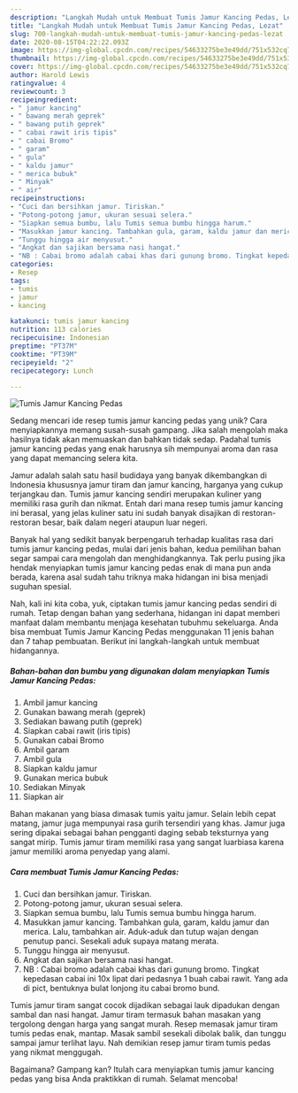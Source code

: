 ```yaml
---
description: "Langkah Mudah untuk Membuat Tumis Jamur Kancing Pedas, Lezat"
title: "Langkah Mudah untuk Membuat Tumis Jamur Kancing Pedas, Lezat"
slug: 700-langkah-mudah-untuk-membuat-tumis-jamur-kancing-pedas-lezat
date: 2020-08-15T04:22:22.093Z
image: https://img-global.cpcdn.com/recipes/54633275be3e49dd/751x532cq70/tumis-jamur-kancing-pedas-foto-resep-utama.jpg
thumbnail: https://img-global.cpcdn.com/recipes/54633275be3e49dd/751x532cq70/tumis-jamur-kancing-pedas-foto-resep-utama.jpg
cover: https://img-global.cpcdn.com/recipes/54633275be3e49dd/751x532cq70/tumis-jamur-kancing-pedas-foto-resep-utama.jpg
author: Harold Lewis
ratingvalue: 4
reviewcount: 3
recipeingredient:
- " jamur kancing"
- " bawang merah geprek"
- " bawang putih geprek"
- " cabai rawit iris tipis"
- " cabai Bromo"
- " garam"
- " gula"
- " kaldu jamur"
- " merica bubuk"
- " Minyak"
- " air"
recipeinstructions:
- "Cuci dan bersihkan jamur. Tiriskan."
- "Potong-potong jamur, ukuran sesuai selera."
- "Siapkan semua bumbu, lalu Tumis semua bumbu hingga harum."
- "Masukkan jamur kancing. Tambahkan gula, garam, kaldu jamur dan merica. Lalu, tambahkan air. Aduk-aduk dan tutup wajan dengan penutup panci. Sesekali aduk supaya matang merata."
- "Tunggu hingga air menyusut."
- "Angkat dan sajikan bersama nasi hangat."
- "NB : Cabai bromo adalah cabai khas dari gunung bromo. Tingkat kepedasan cabai ini 10x lipat dari pedasnya 1 buah cabai rawit. Yang ada di pict, bentuknya bulat lonjong itu cabai bromo bund."
categories:
- Resep
tags:
- tumis
- jamur
- kancing

katakunci: tumis jamur kancing 
nutrition: 113 calories
recipecuisine: Indonesian
preptime: "PT37M"
cooktime: "PT39M"
recipeyield: "2"
recipecategory: Lunch

---
```



![Tumis Jamur Kancing Pedas](https://img-global.cpcdn.com/recipes/54633275be3e49dd/751x532cq70/tumis-jamur-kancing-pedas-foto-resep-utama.jpg)

Sedang mencari ide resep tumis jamur kancing pedas yang unik? Cara menyiapkannya memang susah-susah gampang. Jika salah mengolah maka hasilnya tidak akan memuaskan dan bahkan tidak sedap. Padahal tumis jamur kancing pedas yang enak harusnya sih mempunyai aroma dan rasa yang dapat memancing selera kita.

Jamur adalah salah satu hasil budidaya yang banyak dikembangkan di Indonesia khususnya jamur tiram dan jamur kancing, harganya yang cukup terjangkau dan. Tumis jamur kancing sendiri merupakan kuliner yang memiliki rasa gurih dan nikmat. Entah dari mana resep tumis jamur kancing ini berasal, yang jelas kuliner satu ini sudah banyak disajikan di restoran-restoran besar, baik dalam negeri ataupun luar negeri.

Banyak hal yang sedikit banyak berpengaruh terhadap kualitas rasa dari tumis jamur kancing pedas, mulai dari jenis bahan, kedua pemilihan bahan segar sampai cara mengolah dan menghidangkannya. Tak perlu pusing jika hendak menyiapkan tumis jamur kancing pedas enak di mana pun anda berada, karena asal sudah tahu triknya maka hidangan ini bisa menjadi suguhan spesial.


Nah, kali ini kita coba, yuk, ciptakan tumis jamur kancing pedas sendiri di rumah. Tetap dengan bahan yang sederhana, hidangan ini dapat memberi manfaat dalam membantu menjaga kesehatan tubuhmu sekeluarga. Anda bisa membuat Tumis Jamur Kancing Pedas menggunakan 11 jenis bahan dan 7 tahap pembuatan. Berikut ini langkah-langkah untuk membuat hidangannya.

<!--inarticleads1-->

##### Bahan-bahan dan bumbu yang digunakan dalam menyiapkan Tumis Jamur Kancing Pedas:

1. Ambil  jamur kancing
1. Gunakan  bawang merah (geprek)
1. Sediakan  bawang putih (geprek)
1. Siapkan  cabai rawit (iris tipis)
1. Gunakan  cabai Bromo
1. Ambil  garam
1. Ambil  gula
1. Siapkan  kaldu jamur
1. Gunakan  merica bubuk
1. Sediakan  Minyak
1. Siapkan  air


Bahan makanan yang biasa dimasak tumis yaitu jamur. Selain lebih cepat matang, jamur juga mempunyai rasa gurih tersendiri yang khas. Jamur juga sering dipakai sebagai bahan pengganti daging sebab teksturnya yang sangat mirip. Tumis jamur tiram memiliki rasa yang sangat luarbiasa karena jamur memiliki aroma penyedap yang alami. 

<!--inarticleads2-->

##### Cara membuat Tumis Jamur Kancing Pedas:

1. Cuci dan bersihkan jamur. Tiriskan.
1. Potong-potong jamur, ukuran sesuai selera.
1. Siapkan semua bumbu, lalu Tumis semua bumbu hingga harum.
1. Masukkan jamur kancing. Tambahkan gula, garam, kaldu jamur dan merica. Lalu, tambahkan air. Aduk-aduk dan tutup wajan dengan penutup panci. Sesekali aduk supaya matang merata.
1. Tunggu hingga air menyusut.
1. Angkat dan sajikan bersama nasi hangat.
1. NB : Cabai bromo adalah cabai khas dari gunung bromo. Tingkat kepedasan cabai ini 10x lipat dari pedasnya 1 buah cabai rawit. Yang ada di pict, bentuknya bulat lonjong itu cabai bromo bund.


Tumis jamur tiram sangat cocok dijadikan sebagai lauk dipadukan dengan sambal dan nasi hangat. Jamur tiram termasuk bahan masakan yang tergolong dengan harga yang sangat murah. Resep memasak jamur tiram tumis pedas enak, mantap. Masak sambil sesekali dibolak balik, dan tunggu sampai jamur terlihat layu. Nah demikian resep jamur tiram tumis pedas yang nikmat menggugah. 

Bagaimana? Gampang kan? Itulah cara menyiapkan tumis jamur kancing pedas yang bisa Anda praktikkan di rumah. Selamat mencoba!
